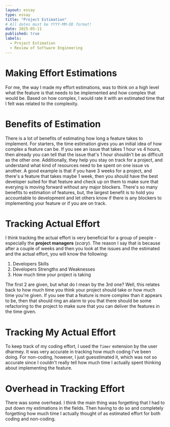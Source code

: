 ```yaml
---
layout: essay
type: essay
title: "Project Estimation"
# All dates must be YYYY-MM-DD format!
date: 2025-05-11
published: true
labels:
  - Project Estimation
  - Review of Software Engineering
---
```


# Making Effort Estimations

For me, the way I made my effort estimations, was to think on a high level what the feature is that needs to be implemented and how complex that would be. Based on how complex, I would rate it with an estimated time that I felt was related to the complexity. 

# Benefits of Estimation

There is a lot of benefits of estimating how long a feature takes to implement. For starters, the time estimation gives you an initial idea of how complex a feature can be. If you see an issue that takes 1 hour vs 4 hours, then already you can tell that the issue that's 1 hour shouldn't be as difficult as the other one. Additionally, they help you stay on track for a project, and understand what kind of resources need to be spent on one issue vs another. A good example is that if you have 3 weeks for a project, and there's a feature that takes maybe 1 week, then you should have the best developer suited for that feature and check up on them to make sure that everying is moving forward without any major blockers. There's so many benefits to estimation of features, but, the largest benefit is to hold you accountable to development and let others know if there is any blockers to implementing your feature or if you are on track. 

# Tracking Actual Effort 

I think tracking the actual effort is very beneficial for a group of people - especially the **project managers** (*scary*). The reason I say that is because after a couple of weeks and then you look at the issues and the estimated and the actual effort, you will know the following: 

1. Developers Skills
2. Developers Strengths and Weaknesses
3. How much time your project is taking

The first 2 are given, but what do I mean by the 3rd one? Well, this relates back to how much time you think your project should take or how much time you're given. If you see that a feature is more complex than it appears to be, then that should ring an alarm to you that there should be some refactoring to the project to make sure that you can deliver the features in the time given. 

# Tracking My Actual Effort

To keep track of my coding effort, I used the `Timer` extension by the user dharmey. It was very accurate in tracking how much coding I've been doing. For non-coding, however, I just guesstimated it, which was not so accurate since I couldn't really tell how much time I actually spent thinking about implementing the feature. 

# Overhead in Tracking Effort

There was some overhead. I think the main thing was forgetting that I had to put down my estimations in the fields. Then having to do so and completely forgetting how much time I actually thought of as estimated effort for both coding and non-coding. 